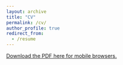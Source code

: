 ```yaml
---
layout: archive
title: "CV"
permalink: /cv/
author_profile: true
redirect_from:
  - /resume
---
```


[Download the PDF here for mobile browsers.](https://smweis.github.io/files/Weisberg_Living_CV.pdf)

<object src="https://smweis.github.io/files/Weisberg_Living_CV.pdf" type="application/pdf" height="100%" width ="100%">
</object>
